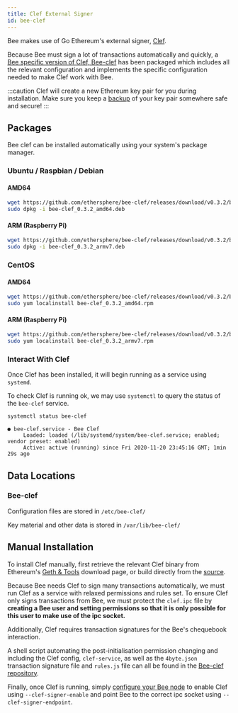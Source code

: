```yaml
---
title: Clef External Signer
id: bee-clef
---
```


Bee makes use of Go Ethereum's external signer, [Clef](https://geth.ethereum.org/docs/clef/tutorial).

Because Bee must sign a lot of transactions automatically and quickly, a [Bee specific version of Clef, Bee-clef](https://github.com/ethersphere/bee-clef) has been packaged which includes all the relevant configuration and implements the specific configuration needed to make Clef work with Bee.

:::caution
Clef will create a new Ethereum key pair for you during installation. Make sure you keep a [backup](/docs/maintainance/backups) of your key pair somewhere safe and secure!
:::

## Packages

Bee clef can be installed automatically using your system's package manager.

### Ubuntu / Raspbian / Debian

#### AMD64

```sh
wget https://github.com/ethersphere/bee-clef/releases/download/v0.3.2/bee-clef_0.3.2_amd64.deb
sudo dpkg -i bee-clef_0.3.2_amd64.deb
```

#### ARM (Raspberry Pi)

```sh
wget https://github.com/ethersphere/bee-clef/releases/download/v0.3.2/bee-clef_0.3.2_armv7.deb
sudo dpkg -i bee-clef_0.3.2_armv7.deb
```

### CentOS

#### AMD64

```sh
wget https://github.com/ethersphere/bee-clef/releases/download/v0.3.2/bee-clef_0.3.2_amd64.rpm
sudo yum localinstall bee-clef_0.3.2_amd64.rpm
```

#### ARM (Raspberry Pi)

```sh
wget https://github.com/ethersphere/bee-clef/releases/download/v0.3.2/bee-clef_0.3.2_armv7.rpm
sudo yum localinstall bee-clef_0.3.2_armv7.rpm
```

### Interact With Clef

Once Clef has been installed, it will begin running as a service using `systemd`.

To check Clef is running ok, we may use `systemctl` to query the status of the `bee-clef` service.

```sh
systemctl status bee-clef
```

```
● bee-clef.service - Bee Clef
     Loaded: loaded (/lib/systemd/system/bee-clef.service; enabled; vendor preset: enabled)
     Active: active (running) since Fri 2020-11-20 23:45:16 GMT; 1min 29s ago
```

## Data Locations

### Bee-clef

Configuration files are stored in `/etc/bee-clef/`

Key material and other data is stored in `/var/lib/bee-clef/`

## Manual Installation

To install Clef manually, first retrieve the relevant Clef binary from Ethereum's [Geth & Tools](https://geth.ethereum.org/downloads/) download page, or build directly from the [source](https://github.com/ethereum/go-ethereum/wiki/Building-Ethereum).

Because Bee needs Clef to sign many transactions automatically, we must run Clef as a service with relaxed permissions and rules set. To ensure Clef only signs transactions from Bee, we must protect the `clef.ipc` file by **creating a Bee user and setting permissions so that it is only possible for this user to make use of the ipc socket.**

Additionally, Clef requires transaction signatures for the Bee's chequebook interaction.

A shell script automating the post-initialisation permission changing and including the Clef config, `clef-service`, as well as the `4byte.json` transaction signature file and `rules.js` file can all be found in the [Bee-clef repository](https://github.com/ethersphere/bee-clef/tree/master/packaging).

Finally, once Clef is running, simply [configure your Bee node](/docs/installation/configuration) to enable Clef using `--clef-signer-enable` and point Bee to the correct ipc socket using `--clef-signer-endpoint`.

